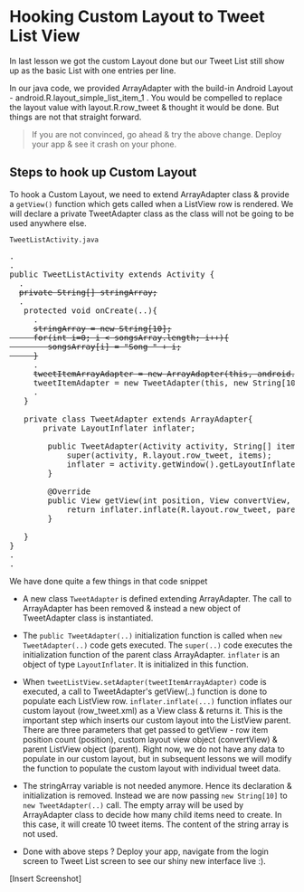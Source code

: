 # Hooking Custom Layout to Tweet List View

In last lesson we got the custom Layout done but our Tweet List still show up as the basic List with one entries per line.

In our java code, we provided ArrayAdapter with the build-in Android Layout - android.R.layout_simple_list_item_1 . You would be compelled to replace the layout value with layout.R.row_tweet & thought it would be done. But things are not that straight forward. 

> If you are not convinced, go ahead & try the above change. Deploy your app & see it crash on your phone. 

## Steps to hook up Custom Layout

To hook a Custom Layout, we need to extend ArrayAdapter class & provide a `getView()` function which gets called when a ListView row is rendered. We will declare a private TweetAdapter class as the class will not be going to be used anywhere else.

`TweetListActivity.java`

<pre>
.
.
public TweetListActivity extends Activity {
  .
  <strike>private String[] stringArray;</strike>
  .
   protected void onCreate(..){
     .
     <strike>stringArray = new String[10];
     for(int i=0; i < songsArray.length; i++){
        songsArray[i] = "Song " + i;
     }</strike>
     .
     <strike>tweetItemArrayAdapter = new ArrayAdapter(this, android.R.layout.simple_list_item_1, stringArray);</strike>
     <span class="highlight">tweetItemAdapter = new TweetAdapter(this, new String[10]);</span>
     .
   }

   <span class="highlight">private class TweetAdapter extends ArrayAdapter<String>{
       private LayoutInflater inflater;
				
		public TweetAdapter(Activity activity, String[] items){
			super(activity, R.layout.row_tweet, items);
			inflater = activity.getWindow().getLayoutInflater();
		}
		
		@Override
		public View getView(int position, View convertView, ViewGroup parent){
			return inflater.inflate(R.layout.row_tweet, parent, false);
		}

   }</span>
}
.
.
</pre>

We have done quite a few things in that code snippet

* A new class `TweetAdapter` is defined extending ArrayAdapter. The call to ArrayAdapter has been removed & instead a new object of TweetAdapter class is instantiated.

* The `public TweetAdapter(..)` initialization function is called when `new TweetAdapter(..)` code gets executed. The `super(..)` code executes the initialization function of the parent class ArrayAdapter. `inflater` is an object of type `LayoutInflater`. It is initialized in this function.

* When `tweetListView.setAdapter(tweetItemArrayAdapter)` code is executed, a call to TweetAdapter's getView(..) function is done to populate each ListView row. `inflater.inflate(...)` function inflates our custom layout (row_tweet.xml) as a View class & returns it. This is the important step which inserts our custom layout into the ListView parent. There are three parameters that get passed to getView - row item position count (position), custom layout view object (convertView) & parent ListView object (parent). Right now, we do not have any data to populate in our custom layout, but in subsequent lessons we will modify the function to populate the custom layout with individual tweet data.

* The stringArray variable is not needed anymore. Hence its declaration & initialization is removed. Instead we are now passing `new String[10]` to `new TweetAdapter(..)` call. The empty array will be used by ArrayAdapter class to decide how many child items need to create. In this case, it will create 10 tweet items. The content of the string array is not used.

* Done with above steps ? Deploy your app, navigate from the login screen to Tweet List screen to see our shiny new interface live :).

[Insert Screenshot]
